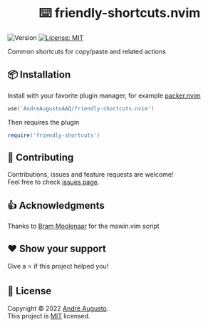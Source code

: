 <h1 align="center">⌨️ friendly-shortcuts.nvim</h1>
<p>
  <img alt="Version" src="https://img.shields.io/badge/version-0.1.0-blue.svg?cacheSeconds=2592000" />
  <a href="LICENSE" target="_blank">
    <img alt="License: MIT" src="https://img.shields.io/badge/License-MIT-blue.svg" />
  </a>
</p>

Common shortcuts for copy/paste and related actions

## 📦 Installation

Install with your favorite plugin manager, for example [packer.nvim](https://github.com/wbthomason/packer.nvim)
```lua
use('AndreAugustoAAQ/friendly-shortcuts.nvim')
```
Then requires the plugin
```lua
require('friendly-shortcuts')
```

## 🤝 Contributing

Contributions, issues and feature requests are welcome!<br />Feel free to check [issues page](/../../issues).

## 👍 Acknowledgments

Thanks to [Bram Moolenaar](Bram@vim.org) for the mswin.vim script

## ❤️ Show your support

Give a ⭐️ if this project helped you!

## 📄 License

Copyright © 2022 [André Augusto](https://github.com/AndreAugustoAAQ).<br />
This project is [MIT](LICENSE) licensed.
